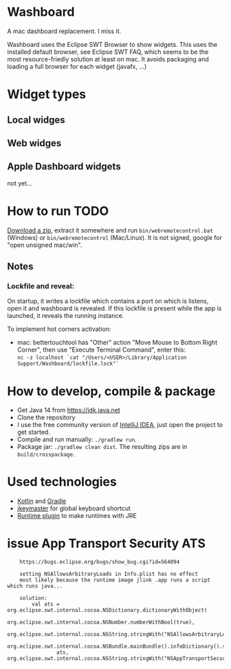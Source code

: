 # Washboard
A mac dashboard replacement. I miss it.

Washboard uses the Eclipse SWT Browser to show widgets. This uses the installed default browser, see Eclipse SWT FAQ,
which seems to be the most resource-friedly solution at least on mac. 
It avoids packaging and loading a full browser for each widget (javafx, ...)  

# Widget types

## Local widges

## Web widges

## Apple Dashboard widgets
not yet...

# How to run TODO
[Download a zip](https://github.com/wolfgangasdf/WebRemoteControl/releases), extract it somewhere and run 
    `bin/webremotecontrol.bat` (Windows) or `bin/webremotecontrol` (Mac/Linux). It is not signed, google for "open unsigned mac/win".

## Notes
### Lockfile and reveal: 
On startup, it writes a lockfile which contains a port on which is listens, open it and washboard is revealed.
If this lockfile is present while the app is launched, it reveals the running instance.

To implement hot corners activation:
  * mac: bettertouchtool has "Other" action "Move Mouse to Bottom Right Corner", then use "Execute Terminal Command", enter this:<br>
``` nc -z localhost `cat "/Users/<USER>/Library/Application Support/Washboard/lockfile.lock"` ```

# How to develop, compile & package

* Get Java 14 from https://jdk.java.net
* Clone the repository
* I use the free community version of [IntelliJ IDEA](https://www.jetbrains.com/idea/download/), just open the project to get started.
* Compile and run manually: `./gradlew run`.
* Package jar: `./gradlew clean dist`. The resulting zips are in `build/crosspackage`.

# Used technologies

* [Kotlin](https://kotlinlang.org/) and [Gradle](https://gradle.org/)
* [jkeymaster](https://github.com/tulskiy/jkeymaster) for global keyboard shortcut
* [Runtime plugin](https://github.com/beryx/badass-runtime-plugin) to make runtimes with JRE

# issue App Transport Security ATS
```
    https://bugs.eclipse.org/bugs/show_bug.cgi?id=564094

    setting NSAllowsArbitraryLoads in Info.plist has no effect
    most likely because the runtime image jlink .app runs a script which runs java...

    solution:
        val ats = org.eclipse.swt.internal.cocoa.NSDictionary.dictionaryWithObject(
                org.eclipse.swt.internal.cocoa.NSNumber.numberWithBool(true),
                org.eclipse.swt.internal.cocoa.NSString.stringWith("NSAllowsArbitraryLoads"))
        org.eclipse.swt.internal.cocoa.NSBundle.mainBundle().infoDictionary().setValue(
                ats, org.eclipse.swt.internal.cocoa.NSString.stringWith("NSAppTransportSecurity"))

```
